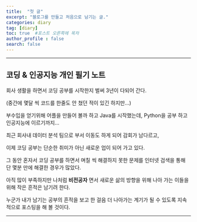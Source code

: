 ```yaml
---
title:  "첫 글"
excerpt: "블로그를 만들고 처음으로 남기는 글."
categories: diary
tag: [diary]
toc: true  #포스트 오른쪽에 목차
author_profile : false
search: false
---
```


-------------
## 코딩 & 인공지능 개인 필기 노트 ##

회사 생활을 하면서 코딩 공부를 시작한지 벌써 3년이 다되어 간다. 

(중간에 몇달 씩 코드를 한줄도 안 쳤던 적이 있긴 하지만...)

부수입을 얻기위해 어플을 만들어 볼까 하고 Java를 시작했는데, Python을 공부 하고 인공지능에 이르기까지...

최근 회사내 데이터 분석 팀으로 부서 이동도 하게 되어 감회가 남다르고, 

이제 코딩 공부는 단순한 취미가 아닌 새로운 업이 되어 가고 있다.

그 동안 혼자서 코딩 공부를 하면서 며칠 씩 해결하지 못한 문제를 인터넷 검색을 통해 단 몇분 만에 해결한 경우가 많았다.

아직 많이 부족하지만 나처럼 **비전공자** 면서 새로운 삶의 방향을 위해 나아 가는 이들을 위해 작은 흔적은 남기려 한다.

누군가 내가 남기는 공부의 흔적을 보고 한 걸음 더 나아가는 계기가 될 수 있도록 지속적으로 포스팅을 해 볼 것이다.

--------------------
